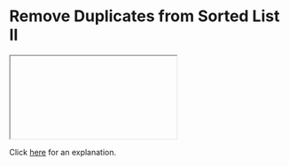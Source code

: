 # Remove Duplicates from Sorted List II 

<iframe></iframe>

Click [here](Explanation.md) for an explanation.

